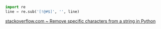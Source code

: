 ```python
import re
line = re.sub('[!@#$]', '', line)
```

[stackoverflow.com ~ Remove specific characters from a string in Python](https://stackoverflow.com/a/3939381)
